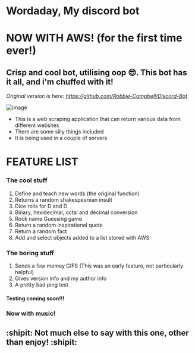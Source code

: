# Wordaday, My discord bot

# NOW WITH AWS! (for the first time ever!)

## Crisp and cool bot, utilising oop :sunglasses:. This bot has it all, and i'm chuffed with it!
_Original version is here: https://github.com/Robbie-Campbell/Discord-Bot_

![image](https://user-images.githubusercontent.com/56073739/109826218-7b133f00-7c32-11eb-92c1-246d3b4f913d.png)

- This is a web scraping application that can return various data from different websites
- There are some silly things included
- It is being used in a couple of servers

# FEATURE LIST

### The cool stuff
1. Define and teach new words (the original function)
2. Returns a random shakespearean insult
3. Dice rolls for D and D
4. Binary, hexidecimal, octal and decimal conversion
5. Rock name Guessing game
6. Return a random inspirational quote
7. Return a random fact
8. Add and select objects added to a list stored with AWS

### The boring stuff
1. Sends a few memey GIFS (This was an early feature, not particularly helpful)
2. Gives version info and my author info
3. A pretty bad ping test

#### Testing coming soon!!!

### Now with music!

## :shipit: Not much else to say with this one, other than enjoy! :shipit:
